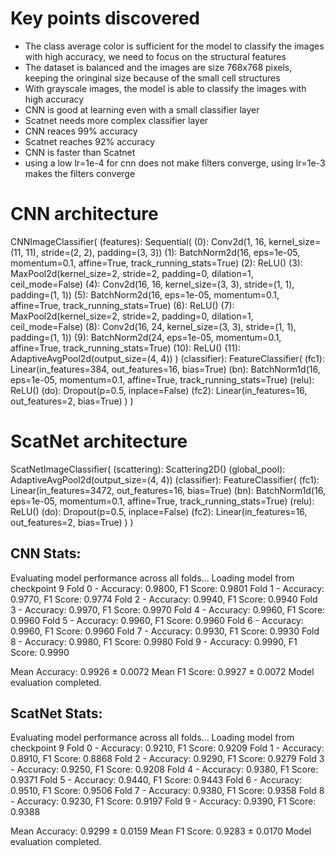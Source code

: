 # Key points discovered

- The class average color is sufficient for the model to classify the images with high accuracy, we need to focus on the structural features
- The dataset is balanced and the images are size 768x768 pixels, keeping the oringinal size because of the small cell structures
- With grayscale images, the model is able to classify the images with high accuracy
- CNN is good at learning even with a small classifier layer
- Scatnet needs more complex classifier layer
- CNN reaces 99% accuracy
- Scatnet reaches 92% accuracy
- CNN is faster than Scatnet
- using a low lr=1e-4 for cnn does not make filters converge, using lr=1e-3 makes the filters converge

# CNN architecture

CNNImageClassifier(
(features): Sequential(
(0): Conv2d(1, 16, kernel_size=(11, 11), stride=(2, 2), padding=(3, 3))
(1): BatchNorm2d(16, eps=1e-05, momentum=0.1, affine=True, track_running_stats=True)
(2): ReLU()
(3): MaxPool2d(kernel_size=2, stride=2, padding=0, dilation=1, ceil_mode=False)
(4): Conv2d(16, 16, kernel_size=(3, 3), stride=(1, 1), padding=(1, 1))
(5): BatchNorm2d(16, eps=1e-05, momentum=0.1, affine=True, track_running_stats=True)
(6): ReLU()
(7): MaxPool2d(kernel_size=2, stride=2, padding=0, dilation=1, ceil_mode=False)
(8): Conv2d(16, 24, kernel_size=(3, 3), stride=(1, 1), padding=(1, 1))
(9): BatchNorm2d(24, eps=1e-05, momentum=0.1, affine=True, track_running_stats=True)
(10): ReLU()
(11): AdaptiveAvgPool2d(output_size=(4, 4))
)
(classifier): FeatureClassifier(
(fc1): Linear(in_features=384, out_features=16, bias=True)
(bn): BatchNorm1d(16, eps=1e-05, momentum=0.1, affine=True, track_running_stats=True)
(relu): ReLU()
(do): Dropout(p=0.5, inplace=False)
(fc2): Linear(in_features=16, out_features=2, bias=True)
)
)

# ScatNet architecture

ScatNetImageClassifier(
(scattering): Scattering2D()
(global_pool): AdaptiveAvgPool2d(output_size=(4, 4))
(classifier): FeatureClassifier(
(fc1): Linear(in_features=3472, out_features=16, bias=True)
(bn): BatchNorm1d(16, eps=1e-05, momentum=0.1, affine=True, track_running_stats=True)
(relu): ReLU()
(do): Dropout(p=0.5, inplace=False)
(fc2): Linear(in_features=16, out_features=2, bias=True)
)
)

## CNN Stats:

Evaluating model performance across all folds...
Loading model from checkpoint 9
Fold 0 - Accuracy: 0.9800, F1 Score: 0.9801
Fold 1 - Accuracy: 0.9770, F1 Score: 0.9774
Fold 2 - Accuracy: 0.9940, F1 Score: 0.9940
Fold 3 - Accuracy: 0.9970, F1 Score: 0.9970
Fold 4 - Accuracy: 0.9960, F1 Score: 0.9960
Fold 5 - Accuracy: 0.9960, F1 Score: 0.9960
Fold 6 - Accuracy: 0.9960, F1 Score: 0.9960
Fold 7 - Accuracy: 0.9930, F1 Score: 0.9930
Fold 8 - Accuracy: 0.9980, F1 Score: 0.9980
Fold 9 - Accuracy: 0.9990, F1 Score: 0.9990

Mean Accuracy: 0.9926 ± 0.0072
Mean F1 Score: 0.9927 ± 0.0072
Model evaluation completed.

## ScatNet Stats:

Evaluating model performance across all folds...
Loading model from checkpoint 9
Fold 0 - Accuracy: 0.9210, F1 Score: 0.9209
Fold 1 - Accuracy: 0.8910, F1 Score: 0.8868
Fold 2 - Accuracy: 0.9290, F1 Score: 0.9279
Fold 3 - Accuracy: 0.9250, F1 Score: 0.9208
Fold 4 - Accuracy: 0.9380, F1 Score: 0.9371
Fold 5 - Accuracy: 0.9440, F1 Score: 0.9443
Fold 6 - Accuracy: 0.9510, F1 Score: 0.9506
Fold 7 - Accuracy: 0.9380, F1 Score: 0.9358
Fold 8 - Accuracy: 0.9230, F1 Score: 0.9197
Fold 9 - Accuracy: 0.9390, F1 Score: 0.9388

Mean Accuracy: 0.9299 ± 0.0159
Mean F1 Score: 0.9283 ± 0.0170
Model evaluation completed.

